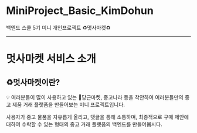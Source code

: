 # MiniProject_Basic_KimDohun
백엔드 스쿨 5기 미니 개인프로젝트 ♻️멋사마켓♻️

---
# 멋사마켓 서비스 소개

## ♻️멋사마켓이란?

<aside>
💡 여러분들이 많이 사용하고 있는 🥕당근마켓, 중고나라 등을 착안하여 여러분들만의 중고 제품 거래 플랫폼을 만들어보는 미니 프로젝트입니다.

사용자가 중고 물품을 자유롭게 올리고, 댓글을 통해 소통하며, 최종적으로 구매 제안에 대하여 수락할 수 있는 형태의 중고 거래 플랫폼의 백엔드를 만들어봅시다.
</aside>